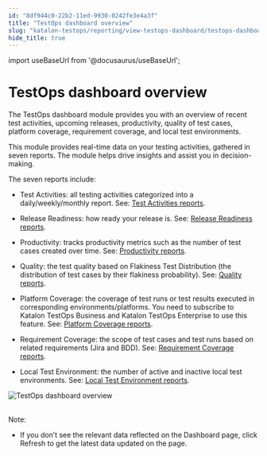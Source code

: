 ```yaml
---
id: "8df944c0-22b2-11ed-9930-0242fe3e4a3f"
title: "TestOps dashboard overview"
slug: "katalon-testops/reporting/view-testops-dashboard/testops-dashboard-overview"
hide_title: true
---
```

import useBaseUrl from '@docusaurus/useBaseUrl';


# <a id="id" class="anchor_top_offset"/><a id="ariaid-title1" class="anchor_top_offset"/>TestOps dashboard overview

<p xmlns="http://www.w3.org/1999/xhtml" className="p">The TestOps dashboard module provides you with an overview of   recent test activities, upcoming releases, productivity, quality of   test cases, platform coverage, requirement coverage, and local test   environments.</p> 
<p xmlns="http://www.w3.org/1999/xhtml" className="p">This module provides real-time data on your testing activities,   gathered in seven reports. The module helps drive insights and   assist you in decision-making.</p> 
<p xmlns="http://www.w3.org/1999/xhtml" className="p">The seven reports include:</p> 
<ul xmlns="http://www.w3.org/1999/xhtml" className="ul"><li className="li"><p className="p"><span className="ph uicontrol">Test         Activities</span>: all testing activities categorized into a       daily/weekly/monthly report. See: <a className="xref" href="/docs/legacy/katalon-testops/reporting/view-testops-dashboard/test-activities-reports">Test         Activities reports</a>.</p></li><li className="li">     <p className="p">       <span className="ph uicontrol">Release Readiness</span>: how ready your release is.       See: <a className="xref" href="/docs/legacy/katalon-testops/reporting/view-testops-dashboard/release-readiness-reports">Release         Readiness reports</a>.</p>   </li><li className="li">     <p className="p">       <span className="ph uicontrol">Productivity</span>: tracks productivity metrics such       as the number of test cases created over time. See: <a className="xref" href="/docs/legacy/katalon-testops/reporting/view-testops-dashboard/productivity-reports">Productivity         reports</a>.</p>   </li><li className="li">     <p className="p">       <span className="ph uicontrol">Quality</span>: the test quality based on Flakiness       Test Distribution (the distribution of test cases by their       flakiness probability). See: <a className="xref" href="/docs/legacy/katalon-testops/reporting/view-testops-dashboard/quality-reports">Quality         reports</a>.</p>   </li><li className="li">     <p className="p">       <span className="ph uicontrol">Platform Coverage</span>: the coverage of test runs or       test results executed in corresponding environments/platforms. You need to subscribe to <span className="ph">Katalon TestOps Business</span> and <span className="ph">Katalon TestOps Enterprise</span> to use this feature. See:       <a className="xref" href="/docs/legacy/katalon-testops/reporting/view-testops-dashboard/platform-coverage-reports">Platform         Coverage reports</a>.</p>   </li><li className="li">     <p className="p">       <span className="ph uicontrol">Requirement Coverage</span>: the scope of test cases       and test runs based on related requirements (Jira and BDD). See: <a className="xref" href="/docs/legacy/katalon-testops/reporting/view-testops-dashboard/requirement-coverage-reports">Requirement         Coverage reports</a>.</p>   </li><li className="li">     <p className="p">       <span className="ph uicontrol">Local Test Environment</span>: the number of active       and inactive local test environments. See: <a className="xref" href="/docs/legacy/katalon-testops/reporting/view-testops-dashboard/local-test-environment-reports">Local         Test Environment reports</a>.</p>   </li></ul> 
<p xmlns="http://www.w3.org/1999/xhtml" className="p">   <img className="image" src={useBaseUrl("https://github.com/katalon-studio/docs-images/raw/master/katalon-analytics/docs/overview/kt-dashboard-ui-may2022.png")} alt="TestOps dashboard overview" /><br /><br /> </p> 
<div xmlns="http://www.w3.org/1999/xhtml" className="note note note_note"><span className="note__title">Note:</span> 
  <ul className="ul"><li className="li"><p className="p">If you don’t see the relevant data reflected on the
        <span className="ph uicontrol">Dashboard</span> page, click <span className="ph uicontrol">Refresh</span> to
        get the latest data updated on the page.</p></li></ul>
</div>
